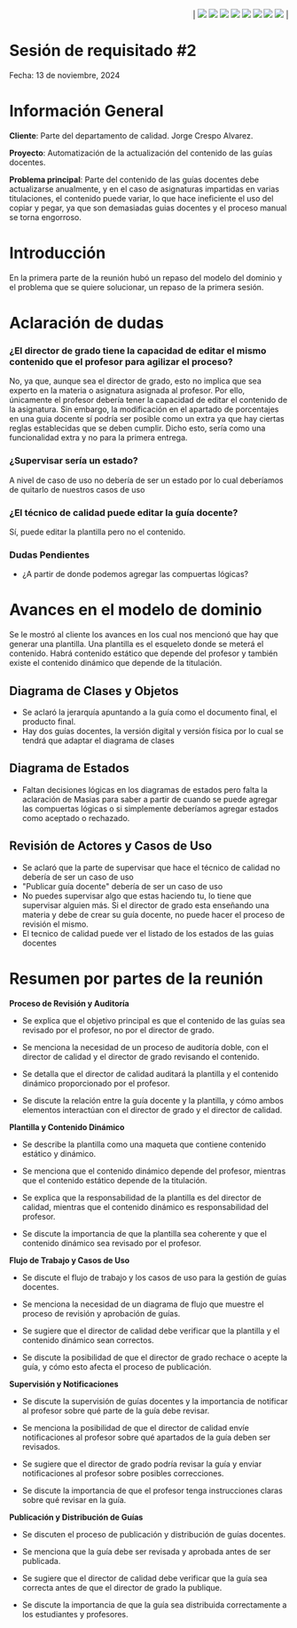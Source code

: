 <div align=right>

| [![](https://img.shields.io/badge/-Inicio-FFF?style=flat&logo=Emlakjet&logoColor=black)](/README.md) [![](https://img.shields.io/badge/-Modelo_de_Dominio-FFF?style=flat&logo=LiveChat&logoColor=black)](/ModeloDelDominio/modeloDelDominio.md) [![](https://img.shields.io/badge/-Actores-FFF?style=flat&logo=openstreetmap&logoColor=black)](/CasosDeUso/Actividades/Actores.md) [![](https://img.shields.io/badge/-Casos_De_Uso-FFF?style=flat&logo=openstreetmap&logoColor=black)](/CasosDeUso/Actividades/CasosDeUso.md) [![](https://img.shields.io/badge/-Detallado_Casos_De_Uso-FFF?style=flat&logo=openstreetmap&logoColor=black)](/CasosDeUso/Actividades/Detallar.md) [![](https://img.shields.io/badge/-Diagrama_De_Contexto-FFF?style=flat&logo=openstreetmap&logoColor=black)](/CasosDeUso/diagramaDeContexto/diagramaDeContexto.md) [![](https://img.shields.io/badge/-Prototipos-FFF?style=flat&logo=openstreetmap&logoColor=black)](/CasosDeUso/Actividades/Prototipos/README.md) [![](https://img.shields.io/badge/-Sesiones_de_Requisitado-FFF?style=flat&logo=Proton&logoColor=black)](/SesionesDeRequisitado)  |


</div>

# Sesión de requisitado #2
Fecha: 13 de noviembre, 2024

# Información General
**Cliente**: Parte del departamento de calidad. Jorge Crespo Alvarez.

**Proyecto**: Automatización de la actualización del contenido de las guías docentes.

**Problema principal**: Parte del contenido de las guías docentes debe actualizarse anualmente, y en el caso de asignaturas impartidas en varias titulaciones, el contenido puede variar, lo que hace ineficiente el uso del copiar y pegar, ya que son demasiadas guias docentes y el proceso manual se torna engorroso. 

# Introducción
En la primera parte de la reunión hubó un repaso del modelo del dominio y el problema que se quiere solucionar, un repaso de la primera sesión.

# Aclaración de dudas

### ¿El director de grado tiene la capacidad de editar el mismo contenido que el profesor para agilizar el proceso?

No, ya que, aunque sea el director de grado, esto no implica que sea experto en la materia o asignatura asignada al profesor. Por ello, únicamente el profesor debería tener la capacidad de editar el contenido de la asignatura. Sin embargo, la modificación en el apartado de porcentajes en una guia docente sí podría ser posible como un extra ya que hay ciertas reglas establecidas que se deben cumplir.  Dicho esto, sería como una funcionalidad extra y no para la primera entrega.

### ¿Supervisar sería un estado?
A nivel de caso de uso no debería de ser un estado por lo cual deberíamos de quitarlo de nuestros casos de uso

### ¿El técnico de calidad puede editar la guía docente?
Sí, puede editar la plantilla pero no el contenido.

### Dudas Pendientes
- ¿A partir de donde podemos agregar las compuertas lógicas?


# Avances en el modelo de dominio

Se le mostró al cliente los avances en los cual nos mencionó que hay que generar una plantilla. Una plantilla es el esqueleto donde se meterá el contenido.  Habrá contenido estático que depende del profesor y también existe el contenido dinámico que depende de la titulación.

## Diagrama de Clases y Objetos
- Se aclaró la jerarquía apuntando a la guía como el documento final, el producto final.
- Hay dos guías docentes, la versión digital y versión física por lo cual se tendrá que adaptar el diagrama de clases

## Diagrama de Estados
- Faltan decisiones lógicas en los diagramas de estados pero falta la aclaración de Masias para saber a partir de cuando se puede agregar las compuertas lógicas o si simplemente deberíamos agregar estados como aceptado o rechazado.

## Revisión de Actores y Casos de Uso
- Se aclaró que la parte de supervisar que hace el técnico de calidad no debería de ser un caso de uso
- "Publicar guía docente" debería de ser un caso de uso
- No puedes supervisar algo que estas haciendo tu, lo tiene que supervisar alguien más.  Si el director de grado esta enseñando una materia y debe de crear su guía docente, no puede hacer el proceso de revisión el mismo.
- El tecnico de calidad puede ver el listado de los estados de las guias docentes


# Resumen por partes de la reunión


**Proceso de Revisión y Auditoría**

- Se explica que el objetivo principal es que el contenido de las guías sea revisado por el profesor, no por el director de grado.

- Se menciona la necesidad de un proceso de auditoría doble, con el director de calidad y el director de grado revisando el contenido.

- Se detalla que el director de calidad auditará la plantilla y el contenido dinámico proporcionado por el profesor.

- Se discute la relación entre la guía docente y la plantilla, y cómo ambos elementos interactúan con el director de grado y el director de calidad.

**Plantilla y Contenido Dinámico**
- Se describe la plantilla como una maqueta que contiene contenido estático y dinámico.

- Se menciona que el contenido dinámico depende del profesor, mientras que el contenido estático depende de la titulación.

- Se explica que la responsabilidad de la plantilla es del director de calidad, mientras que el contenido dinámico es responsabilidad del profesor.

- Se discute la importancia de que la plantilla sea coherente y que el contenido dinámico sea revisado por el profesor.

**Flujo de Trabajo y Casos de Uso**
- Se discute el flujo de trabajo y los casos de uso para la gestión de guías docentes.

- Se menciona la necesidad de un diagrama de flujo que muestre el proceso de revisión y aprobación de guías.

- Se sugiere que el director de calidad debe verificar que la plantilla y el contenido dinámico sean correctos.

- Se discute la posibilidad de que el director de grado rechace o acepte la guía, y cómo esto afecta el proceso de publicación.

**Supervisión y Notificaciones**
- Se discute la supervisión de guías docentes y la importancia de notificar al profesor sobre qué parte de la guía debe revisar.

- Se menciona la posibilidad de que el director de calidad envíe notificaciones al profesor sobre qué apartados de la guía deben ser revisados.

- Se sugiere que el director de grado podría revisar la guía y enviar notificaciones al profesor sobre posibles correcciones.

- Se discute la importancia de que el profesor tenga instrucciones claras sobre qué revisar en la guía.


**Publicación y Distribución de Guías**
- Se discuten el proceso de publicación y distribución de guías docentes.

- Se menciona que la guía debe ser revisada y aprobada antes de ser publicada.

- Se sugiere que el director de calidad debe verificar que la guía sea correcta antes de que el director de grado la publique.

- Se discute la importancia de que la guía sea distribuida correctamente a los estudiantes y profesores.
